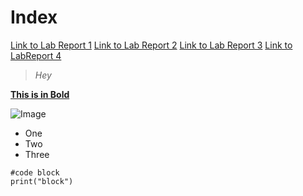 # Index

[Link to Lab Report 1](./LabReports/LabReport1.md)
[Link to Lab Report 2](./LabReports/LabReport2.md)
[Link to Lab Report 3](./LabReports/LabReport3.md)
[Link to LabReport 4](./LabReports/LabReport4.md)

> _Hey_

[**This is in Bold**](https://ucsd-cse15l-w24.github.io/week1/index.html)

![Image](https://www.ivyscholars.com/wp-content/uploads/2022/03/ucsd_seal.png)

- One
- Two
- Three

```
#code block
print("block")
```
